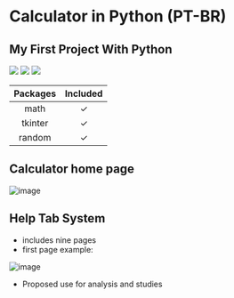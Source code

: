# Calculator in Python (PT-BR)

## My First Project With Python

<img src="https://img.shields.io/badge/pip_version-22.0.04-blue?style=for-the-badge&logo=pip">
<img src="https://img.shields.io/badge/cx_Freeze_version-6.10-blue?style=for-the-badge&logo=cx-Freeze">
<img src="https://img.shields.io/badge/pyinstaller_version-4.8-blue?style=for-the-badge&logo=pyinstaller">

|Packages|Included|
|:--:|:--:|
|math|✓|
|tkinter|✓|
|random|✓|

## Calculator home page
![image](https://user-images.githubusercontent.com/94506155/157986771-3bd14a64-1dbb-4774-a6ab-2cd6a80e6de4.png)

## Help Tab System
- includes nine pages
- first page example: 

![image](https://user-images.githubusercontent.com/94506155/157987038-608b6a9b-d3fc-4564-8a8e-f045bdda4fd1.png)

- Proposed use for analysis and studies
